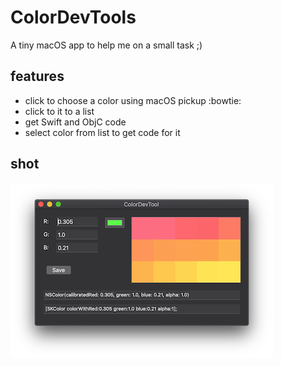 # ColorDevTools
A tiny macOS app to help me on a small task ;)

## features
- click to choose a color using macOS pickup :bowtie:
- click to it to a list
- get Swift and ObjC code
- select color from list to get code for it

## shot
![Icon when radio is ON](img/sshot.png) 
